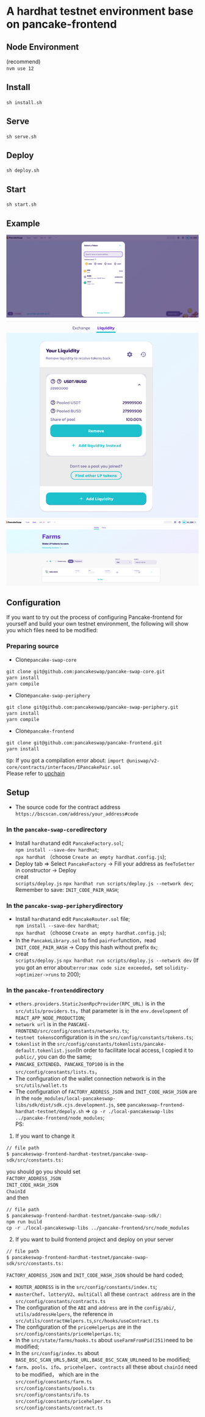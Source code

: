 # A hardhat testnet environment base on pancake-frontend  

## Node Environment  
(recommend)    
`nvm use 12`    

## Install
`sh install.sh`  

## Serve  
`sh serve.sh` 

## Deploy 
`sh deploy.sh`  

## Start
`sh start.sh`  

## Example
![Image text](https://raw.githubusercontent.com/chobynleo/Img/main/pancake-swap-frontend-hardhat-testnet/WechatIMG30.png)
![Image text](https://raw.githubusercontent.com/chobynleo/Img/main/pancake-swap-frontend-hardhat-testnet/WechatIMG31.png)
![Image text](https://raw.githubusercontent.com/chobynleo/Img/main/pancake-swap-frontend-hardhat-testnet/WechatIMG32.png)

## Configuration
If you want to try out the process of configuring Pancake-frontend for yourself and build your own testnet environment, 
the following will show you which files need to be modified:  

### Preparing source    
- Clone`pancake-swap-core`
```  
git clone git@github.com:pancakeswap/pancake-swap-core.git  
yarn install  
yarn compile  
```

- Clone`pancake-swap-periphery`  
```
git clone git@github.com:pancakeswap/pancake-swap-periphery.git  
yarn install  
yarn compile  
```

- Clone`pancake-frontend`  
```
git clone git@github.com:pancakeswap/pancake-frontend.git  
yarn install  
```

tip: If you got a compilation error about: `import @uniswap/v2-core/contracts/interfaces/IPancakePair.sol`  
Please refer to [upchain](https://learnblockchain.cn/question/2055)  

## Setup  
- The source code for the contract address
`https://bscscan.com/address/your_address#code`  

### In the `pancake-swap-core`directory    
+ Install `hardhat`and edit `PancakeFactory.sol`;  
`npm install --save-dev hardhat`;  
`npx hardhat` （choose `Create an empty hardhat.config.js`);  
+ Deploy tab => Select `PancakeFactory` -> Fill your address as `feeToSetter` in constructor -> Deploy  
creat  
 `scripts/deploy.js` 
`npx hardhat run scripts/deploy.js --network dev`;  
Remember to save: `INIT_CODE_PAIR_HASH`;  
 
### In the `pancake-swap-periphery`directory  
+ Install `hardhat`and edit `PancakeRouter.sol` file;  
`npm install --save-dev hardhat`;  
`npx hardhat` （choose `Create an empty hardhat.config.js`);  
+ In the `PancakeLibrary.sol` to find `pairFor`function，read `INIT_CODE_PAIR_HASH` -> Copy this hash without prefix `0x`;  
+ creat  
`scripts/deploy.js`
`npx hardhat run scripts/deploy.js --network dev`
(If you got an error about:`error:max code size exceeded`，set `solidity->optimizer->runs` to 200);  

### In the `pancake-frontend`directory

+ `ethers.providers.StaticJsonRpcProvider(RPC_URL)` is in the `src/utils/providers.ts`，that parameter is in the `env.development` of `REACT_APP_NODE_PRODUCTION`;  
+ `network url` is in the `PANCAKE-FRONTEND/src/config/constants/networks.ts`;  
+ `testnet tokens`configuration is in the `src/config/constants/tokens.ts`;  
+ `tokenlist` in the `src/config/constants/tokenlists/pancake-default.tokenlist.json`(In order to facilitate local access, I copied it to `public/`, you can do the same;  
+ `PANCAKE_EXTENDED`、`PANCAKE_TOP100` is in the `src/config/constants/lists.ts`，    
+ The configuration of the wallet connection network is in the `src/utils/wallet.ts`     
+ The configuration of `FACTORY_ADDRESS_JSON` and `INIT_CODE_HASH_JSON` are in the `node_modules/local-pancakeswap-libs/sdk/dist/sdk.cjs.development.js`, 
see `pancakeswap-frontend-hardhat-testnet/depoly.sh` => 
`cp -r ./local-pancakeswap-libs ../pancake-frontend/node_modules`;  
PS: 
1. If you want to change it  
```
// file path
$ pancakeswap-frontend-hardhat-testnet/pancake-swap-sdk/src/constants.ts:
```
you should go 
you should set  
`FACTORY_ADDRESS_JSON`  
`INIT_CODE_HASH_JSON`  
`ChainId`   
and then  
```
// file path
$ pancakeswap-frontend-hardhat-testnet/pancake-swap-sdk/:
npm run build  
cp -r ./local-pancakeswap-libs ../pancake-frontend/src/node_modules
```
2. If you want to build frontend project and deploy on your server  
```
// file path
$ pancakeswap-frontend-hardhat-testnet/pancake-swap-sdk/src/constants.ts:
```
`FACTORY_ADDRESS_JSON` and `INIT_CODE_HASH_JSON` should be hard coded;  
+ `ROUTER_ADDRESS` is in the `src/config/constants/index.ts`;
+ `masterChef`、`lotteryV2`、`multiCall` all these `contract address` are in the `src/config/constants/contracts.ts`
+ The configuration of the `ABI` and `address` are in the `config/abi/`, `utils/addressHelpers`, the reference in `src/utils/contractHelpers.ts`,`src/hooks/useContract.ts`
+ The configuration of the `priceHelperLps` are in the `src/config/constants/priceHelperLps.ts`;  
+ In the `src/state/farms/hooks.ts` about `useFarmFromPid(251)`need to be modified;    
+ In the `src/config/index.ts` about `BASE_BSC_SCAN_URLS,BASE_URL,BASE_BSC_SCAN_URL`need to be modified;
+ `farm`、`pools`、`ifo`、`pricehelper`、`contracts` all these about `chainId` need to be modified， which are in the   
`src/config/constants/farm.ts`  
`src/config/constants/pools.ts`  
`src/config/constants/ifo.ts`     
`src/config/constants/pricehelper.ts`  
`src/config/constants/contract.ts`   
